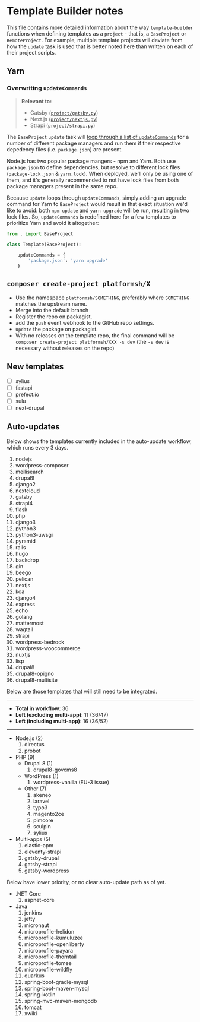 # Template Builder notes

This file contains more detailed information about the way `template-builder` functions when defining templates as a `project` - that is, a `BaseProject` or `RemoteProject`. For example, multiple template projects will deviate from how the `update` task is used that is better noted here than written on each of their project scripts. 

## Yarn

### Overwriting `updateCommands`

> **Relevant to:**
> 
> * Gatsby ([`project/gatsby.py`](project/gatsby.py))
> * Next.js ([`project/nextjs.py`](project/nextjs.py))
> * Strapi ([`project/strapi.py`](project/strapi.py))

The `BaseProject` `update` task will [loop through a list of `updateCommands`](project/__init__.py) for a number of different package managers and run them if their respective depedency files (i.e. `package.json`) are present. 

Node.js has two popular package mangers - npm and Yarn. Both use `package.json` to define dependencies, but resolve to different lock files (`package-lock.json` & `yarn.lock`). When deployed, we'll only be using one of them, and it's generally recommended to not have lock files from both package managers present in the same repo. 

Because `update` loops through `updateCommands`, simply adding an upgrade command for Yarn to `BaseProject` would result in that exact situation we'd like to avoid: both `npm update` and `yarn upgrade` will be run, resulting in two lock files. So, `updateCommands` is redefined here for a few templates to prioritize Yarn and avoid it altogether:

```py
from . import BaseProject

class Template(BaseProject):

    updateCommands = {
        'package.json': 'yarn upgrade'
    }
```

## `composer create-project platformsh/X`

- Use the namespace `platformsh/SOMETHING`, preferably where `SOMETHING` matches the upstream name. 
- Merge into the default branch
- Register the repo on packagist.
- add the `push` event webhook to the GitHub repo settings.
- `Update` the package on packagist.
- With no releases on the template repo, the final command will be `composer create-project platformsh/XXX -s dev` (the `-s dev` is necessary without releases on the repo)

## New templates

- [ ] sylius
- [ ] fastapi
- [ ] prefect.io
- [ ] sulu
- [ ] next-drupal

## Auto-updates

Below shows the templates currently included in the auto-update workflow, which runs every 3 days.

1. nodejs
1. wordpress-composer
1. meilisearch
1. drupal9
1. django2
1. nextcloud
1. gatsby
1. strapi4
1. flask
1. php
1. django3
1. python3
1. python3-uwsgi
1. pyramid
1. rails
1. hugo
1. backdrop
1. gin
1. beego
1. pelican
1. nextjs
1. koa
1. django4
1. express
1. echo
1. golang
1. mattermost
1. wagtail
1. strapi
1. wordpress-bedrock
1. wordpress-woocommerce
1. nuxtjs
1. lisp
1. drupal8
1. drupal8-opigno
1. drupal8-multisite

Below are those templates that will still need to be integrated.

---

- **Total in workflow**: 36 
- **Left (excluding multi-app)**: 11 (36/47)
- **Left (including multi-app)**: 16 (36/52)

---

- Node.js (2)
    1. directus
    1. probot
- PHP (9)
    - Drupal 8 (1)
        1. drupal8-govcms8
    - WordPress (1)
        1. wordpress-vanilla (EU-3 issue)
    - Other (7)
        1. akeneo
        1. laravel
        1. typo3
        1. magento2ce
        1. pimcore
        1. sculpin
        1. sylius
- Multi-apps (5)
    1. elastic-apm
    1. eleventy-strapi
    1. gatsby-drupal
    1. gatsby-strapi
    1. gatsby-wordpress

Below have lower priority, or no clear auto-update path as of yet.

- .NET Core
    1. aspnet-core
- Java
    1. jenkins
    1. jetty
    1. micronaut
    1. microprofile-helidon
    1. microprofile-kumuluzee
    1. microprofile-openliberty
    1. microprofile-payara
    1. microprofile-thorntail
    1. microprofile-tomee
    1. microprofile-wildfly
    1. quarkus
    1. spring-boot-gradle-mysql
    1. spring-boot-maven-mysql
    1. spring-kotlin
    1. spring-mvc-maven-mongodb
    1. tomcat
    1. xwiki
